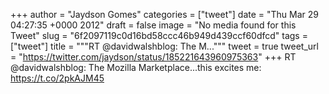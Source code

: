 
+++
author = "Jaydson Gomes"
categories = ["tweet"]
date = "Thu Mar 29 04:27:35 +0000 2012"
draft = false
image = "No media found for this Tweet"
slug = "6f2097119c0d16bd58ccc46b949d439ccf60dfcd"
tags = ["tweet"]
title = """RT @davidwalshblog: The M..."""
tweet = true
tweet_url = "https://twitter.com/jaydson/status/185221643960975363"
+++
RT @davidwalshblog: The Mozilla Marketplace...this excites me:  https://t.co/2pkAJM45
